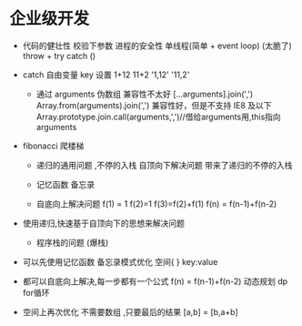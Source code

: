 # 企业级开发

- 代码的健壮性
    校验下参数
    进程的安全性
    单线程(简单 + event loop)  (太脆了)
    throw + try catch ()

- catch 自由变量 key 设置 
    1+12   11+2 '1,12'  '11,2'
    - 通过 arguments 伪数组 
        兼容性不太好
        [...arguments].join(',')
        Array.from(arguments).join(',') 
        兼容性好，但是不支持 IE8 及以下
        Array.prototype.join.call(arguments,',')//借给arguments用,this指向arguments

- fibonacci 爬楼梯
    - 递归的通用问题 ,不停的入栈
        自顶向下解决问题 带来了递归的不停的入栈
    - 记忆函数 备忘录
    
    - 自底向上解决问题 
        f(1) = 1 f(2)=1 f(3)=f(2)+f(1)
        f(n) = f(n-1)+f(n-2)

- 使用递归,快速基于自顶向下的思想来解决问题
    - 程序栈的问题  (爆栈)

- 可以先使用记忆函数 备忘录模式优化
    空间{ } key:value

- 都可以自底向上解决,每一步都有一个公式 f(n) = f(n-1)+f(n-2)
    动态规划 dp
        for循环 

- 空间上再次优化 不需要数组 ,只要最后的结果
[a,b] = [b,a+b]